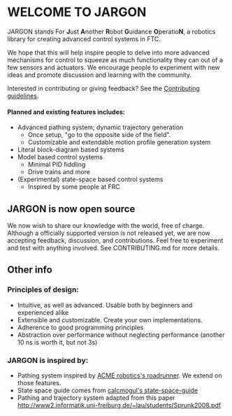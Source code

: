 # WELCOME TO JARGON

JARGON stands For **J**ust **A**nother **R**obot **G**uidance **O**peratio**N**,
a robotics library for creating advanced control systems in FTC.

We hope that this will help inspire people to delve into more advanced mechanisms for control to squeeze as much
functionality they can out of a few sensors and actuators. We encourage people to experiment with new ideas and
promote discussion and learning with the community.

Interested in contributing or giving feedback? See the [Contributing guidelines](CONTRIBUTING.md).

#### Planned and existing features includes:
- Advanced pathing system; dynamic trajectory generation
   - Once setup, "go to the opposite side of the field".
   - Customizable and extendable motion profile generation system
- Literal block-diagram based systems
- Model based control systems
   - Minimal PID fiddling
   - Drive trains and more
- (Experimental) state-space based control systems
   - Inspired by some people at FRC

## JARGON is now open source
We now wish to share our knowledge with the world, free of charge. Although a officially supported version is not
released yet, we are now accepting feedback, discussion, and contributions. Feel free to experiment and test with 
anything involved. See CONTRIBUTING.md for more details.

## Other info
### Principles of design:
- Intuitive, as well as advanced. Usable both by beginners and experienced alike
- Extensible and customizable. Create your own implementations.
- Adherence to good programming principles
- Abstraction over performance without neglecting performance (another 10 ns is worth it, but not 3s)

### JARGON is inspired by:
- Pathing system inspired by [ACME robotics's roadrunner](https://github.com/acmerobotics/road-runner). We extend
  on those features.
- State space guide comes from [calcmogul's state-space-guide](https://github.com/calcmogul/state-space-guide)
- Pathing and trajectory system adapted from this paper <http://www2.informatik.uni-freiburg.de/~lau/students/Sprunk2008.pdf>
